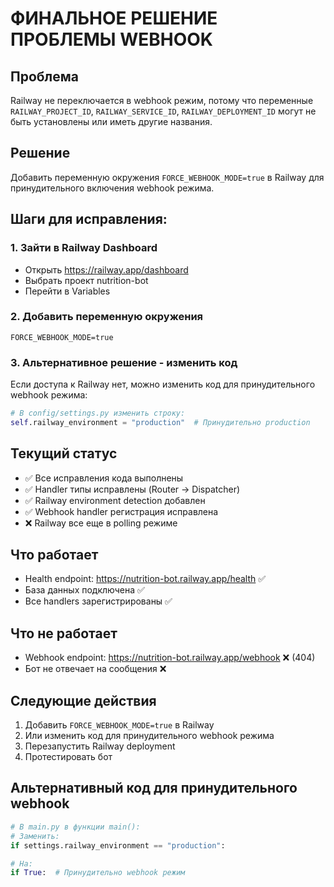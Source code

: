# ФИНАЛЬНОЕ РЕШЕНИЕ ПРОБЛЕМЫ WEBHOOK

## Проблема
Railway не переключается в webhook режим, потому что переменные `RAILWAY_PROJECT_ID`, `RAILWAY_SERVICE_ID`, `RAILWAY_DEPLOYMENT_ID` могут не быть установлены или иметь другие названия.

## Решение
Добавить переменную окружения `FORCE_WEBHOOK_MODE=true` в Railway для принудительного включения webhook режима.

## Шаги для исправления:

### 1. Зайти в Railway Dashboard
- Открыть https://railway.app/dashboard
- Выбрать проект nutrition-bot
- Перейти в Variables

### 2. Добавить переменную окружения
```
FORCE_WEBHOOK_MODE=true
```

### 3. Альтернативное решение - изменить код
Если доступа к Railway нет, можно изменить код для принудительного webhook режима:

```python
# В config/settings.py изменить строку:
self.railway_environment = "production"  # Принудительно production
```

## Текущий статус
- ✅ Все исправления кода выполнены
- ✅ Handler типы исправлены (Router -> Dispatcher)
- ✅ Railway environment detection добавлен
- ✅ Webhook handler регистрация исправлена
- ❌ Railway все еще в polling режиме

## Что работает
- Health endpoint: https://nutrition-bot.railway.app/health ✅
- База данных подключена ✅
- Все handlers зарегистрированы ✅

## Что не работает
- Webhook endpoint: https://nutrition-bot.railway.app/webhook ❌ (404)
- Бот не отвечает на сообщения ❌

## Следующие действия
1. Добавить `FORCE_WEBHOOK_MODE=true` в Railway
2. Или изменить код для принудительного webhook режима
3. Перезапустить Railway deployment
4. Протестировать бот

## Альтернативный код для принудительного webhook
```python
# В main.py в функции main():
# Заменить:
if settings.railway_environment == "production":

# На:
if True:  # Принудительно webhook режим
